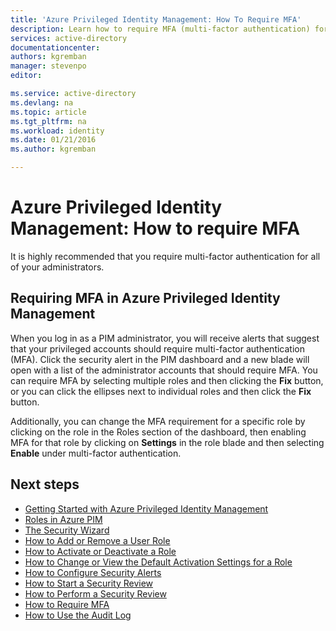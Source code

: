 ```yaml
---
title: 'Azure Privileged Identity Management: How To Require MFA'
description: Learn how to require MFA (multi-factor authentication) for privileged identities with the Azure Privileged Identity Management extension.
services: active-directory
documentationcenter: 
authors: kgremban
manager: stevenpo
editor: 

ms.service: active-directory
ms.devlang: na
ms.topic: article
ms.tgt_pltfrm: na
ms.workload: identity
ms.date: 01/21/2016
ms.author: kgremban

---
```

# Azure Privileged Identity Management: How to require MFA
It is highly recommended that you require multi-factor authentication for all of your administrators.

## Requiring MFA in Azure Privileged Identity Management
When you log in as a PIM administrator, you will receive alerts that suggest that your privileged accounts should require multi-factor authentication (MFA).  Click the security alert in the PIM dashboard and a new blade will open with a list of the administrator accounts that should require MFA.  You can require MFA by selecting multiple roles and then clicking the **Fix** button, or you can click the ellipses next to individual roles and then click the **Fix** button.

Additionally, you can change the MFA requirement for a specific role by clicking on the role in the Roles section of the dashboard, then enabling MFA for that role by clicking on **Settings** in the role blade and then selecting **Enable** under multi-factor authentication.

<!--Every topic should have next steps and links to the next logical set of content to keep the customer engaged-->

## Next steps
- [Getting Started with Azure Privileged Identity Management](../articles/active-directory/active-directory-privileged-identity-management-getting-started.md)
- [Roles in Azure PIM](../articles/active-directory/active-directory-privileged-identity-management-roles.md)
- [The Security Wizard](../articles/active-directory/active-directory-privileged-identity-management-security-wizard.md)
- [How to Add or Remove a User Role](../articles/active-directory/active-directory-privileged-identity-management-how-to-add-role-to-user.md)
- [How to Activate or Deactivate a Role](../articles/active-directory/active-directory-privileged-identity-management-how-to-activate-role.md)
- [How to Change or View the Default Activation Settings for a Role](../articles/active-directory/active-directory-privileged-identity-management-how-to-change-default-settings.md)
- [How to Configure Security Alerts](../articles/active-directory/active-directory-privileged-identity-management-how-to-configure-security-alerts.md)
- [How to Start a Security Review](../articles/active-directory/active-directory-privileged-identity-management-how-to-start-security-review.md)
- [How to Perform a Security Review](../articles/active-directory/active-directory-privileged-identity-management-how-to-perform-security-review.md)
- [How to Require MFA](../articles/active-directory/active-directory-privileged-identity-management-how-to-require-mfa.md)
- [How to Use the Audit Log](../articles/active-directory/active-directory-privileged-identity-management-how-to-use-audit-log.md)


